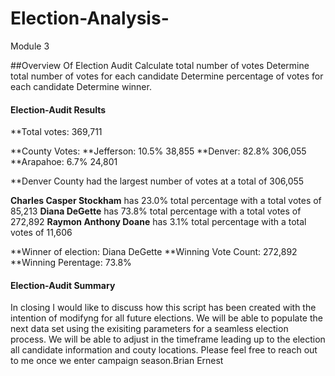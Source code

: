 # Election-Analysis-
Module 3 

##Overview Of Election Audit
Calculate total number of votes
Determine total number of votes for each candidate
Determine percentage of votes for each candidate
Determine winner.

#### Election-Audit Results
**Total votes: 369,711

**County Votes:
**Jefferson: 10.5% 38,855
**Denver: 82.8% 306,055
**Arapahoe: 6.7% 24,801

**Denver County had the largest number of votes at a total of 306,055

**Charles Casper Stockham** has 23.0% total percentage with a total votes of 85,213
**Diana DeGette**           has 73.8% total percentage with a total votes of 272,892
**Raymon Anthony Doane**   has 3.1% total percentage with a total votes of 11,606

**Winner of election: Diana DeGette
**Winning Vote Count: 272,892
**Winning Perentage: 73.8%

#### Election-Audit Summary
In closing I would like to discuss how this script has been created with the intention of modifyng for all future elections.
We will be able to populate the next data set using the exisiting parameters for a seamless election process.
We will be able to adjust in the timeframe leading up to the election all candidate information and couty locations.
Please feel free to reach out to me once we enter campaign season.Brian Ernest







